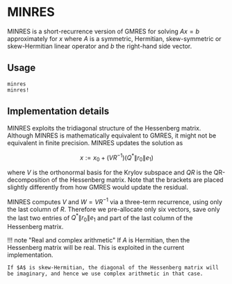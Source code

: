 # MINRES

MINRES is a short-recurrence version of GMRES for solving $Ax = b$ approximately for $x$ where $A$ is a symmetric, Hermitian, skew-symmetric or skew-Hermitian linear operator and $b$ the right-hand side vector.

## Usage

```@docs
minres
minres!
```

## Implementation details
MINRES exploits the tridiagonal structure of the Hessenberg matrix. Although MINRES is mathematically equivalent to GMRES, it might not be equivalent in finite precision. MINRES updates the solution as

$$x := x_0 + (V R^{-1}) (Q^*\|r_0\|e_1)$$

where $V$ is the orthonormal basis for the Krylov subspace and $QR$ is the QR-decomposition of the Hessenberg matrix. Note that the brackets are placed slightly differently from how GMRES would update the residual.

MINRES computes $V$ and $W = VR^{-1}$ via a three-term recurrence, using only the last column of $R.$ Therefore we pre-allocate only six vectors, save only the last two entries of $Q^*\|r_0\|e_1$ and part of the last column of the Hessenberg matrix.

!!! note "Real and complex arithmetic"
    If $A$ is Hermitian, then the Hessenberg matrix will be real. This is exploited in the current implementation.

    If $A$ is skew-Hermitian, the diagonal of the Hessenberg matrix will be imaginary, and hence we use complex arithmetic in that case.
